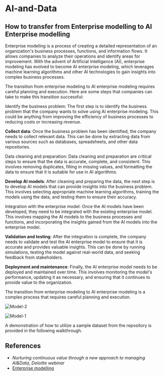 # AI-and-Data

## How to transfer from Enterprise modelling to AI Enterprise modelling

Enterprise modeling is a process of creating a detailed representation of an organization's business processes, functions, and information flows. It allows companies to analyze their operations and identify areas for improvement. With the advent of Artificial Intelligence (AI), enterprise modeling has evolved to become AI enterprise modeling, which leverages machine learning algorithms and other AI technologies to gain insights into complex business processes.

The transition from enterprise modeling to AI enterprise modeling requires careful planning and execution. Here are some steps that companies can take to make this transition successful:

Identify the business problem: The first step is to identify the business problem that the company wants to solve using AI enterprise modeling. This could be anything from improving the efficiency of business processes to reducing costs or increasing revenue.

**Collect data**: Once the business problem has been identified, the company needs to collect relevant data. This can be done by extracting data from various sources such as databases, spreadsheets, and other data repositories.

Data cleaning and preparation: Data cleaning and preparation are critical steps to ensure that the data is accurate, complete, and consistent. This involves removing duplicates, filling in missing values, and formatting the data to ensure that it is suitable for use in AI algorithms.

**Develop AI models**: After cleaning and preparing the data, the next step is to develop AI models that can provide insights into the business problem. This involves selecting appropriate machine learning algorithms, training the models using the data, and testing them to ensure their accuracy.

Integration with the enterprise model: Once the AI models have been developed, they need to be integrated with the existing enterprise model. This involves mapping the AI models to the business processes and functions, and incorporating the insights gained from the AI models into the enterprise model.

**Validation and testing**: After the integration is complete, the company needs to validate and test the AI enterprise model to ensure that it is accurate and provides valuable insights. This can be done by running simulations, testing the model against real-world data, and seeking feedback from stakeholders.

**Deployment and maintenance**: Finally, the AI enterprise model needs to be deployed and maintained over time. This involves monitoring the model's performance, updating it as necessary, and ensuring that it continues to provide value to the organization.

The transition from enterprise modeling to AI enterprise modeling is a complex process that requires careful planning and execution. 

![Model-2](https://user-images.githubusercontent.com/124214430/230164187-f4566ea6-2a82-484f-8cb0-f5955b4bf1c5.png)

![Model-1](https://user-images.githubusercontent.com/124214430/230164209-93b9193f-0c63-4529-ac07-07601a19f902.png)

A demonstration of how to utilize a sample dataset from the repository is provided in the following walkthrough.

## References

* *Nurturing continuous value through a new approach to managing AI&Data,  Deloitte webinar*
* [Enterprise modelling](https://en.wikipedia.org/wiki/Enterprise_modelling)
